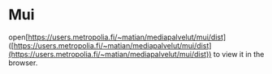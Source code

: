 # Mui

open[https://users.metropolia.fi/~matian/mediapalvelut/mui/dist] ([https://users.metropolia.fi/~matian/mediapalvelut/mui/dist](https://users.metropolia.fi/~matian/mediapalvelut/mui/dist)) to view it in the browser.
